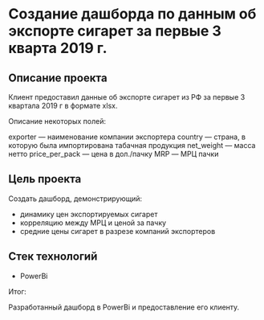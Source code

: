 # Создание дашборда по данным об экспорте сигарет за первые 3 кварта 2019 г.

## Описание проекта

Клиент предоставил данные об экспорте сигарет из РФ за первые 3 квартала 2019 г в формате xlsx.

Описание некоторых полей:

exporter — наименование компании экспортера
country — страна, в которую была импортирована табачная продукция
net_weight — масса нетто
price_per_pack — цена в дол./пачку
MRP — МРЦ пачки


## Цель проекта

Создать дашборд, демонстрирующий:
* динамику цен экспортируемых сигарет
* корреляцию между МРЦ и ценой за пачку 
* средние цены сигарет в разрезе компаний экспортеров


## Стек технологий
* PowerBi


Итог:

Разработанный дашборд в PowerBi и предоставление его клиенту. 